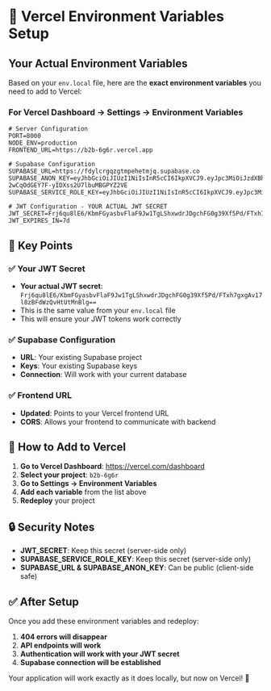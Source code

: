 # 🔐 Vercel Environment Variables Setup

## Your Actual Environment Variables

Based on your `env.local` file, here are the **exact environment variables** you need to add to Vercel:

### For Vercel Dashboard → Settings → Environment Variables

```env
# Server Configuration
PORT=8000
NODE_ENV=production
FRONTEND_URL=https://b2b-6g6r.vercel.app

# Supabase Configuration
SUPABASE_URL=https://fdylcrgqzgtmpehetmjq.supabase.co
SUPABASE_ANON_KEY=eyJhbGciOiJIUzI1NiIsInR5cCI6IkpXVCJ9.eyJpc3MiOiJzdXBhYmFzZSIsInJlZiI6ImZdeWxjcmdxemd0bXBlaGV0bWpxIiwicm9sZSI6ImFub24iLCJpYXQiOjE3NTcxNTg4OTUsImV4cCI6MjA3MjczNDg5NX0.G7cYqR5Fx-2wCqOdGEY7F-yIDXss2U7lbuMBGPYZ2VE
SUPABASE_SERVICE_ROLE_KEY=eyJhbGciOiJIUzI1NiIsInR5cCI6IkpXVCJ9.eyJpc3MiOiJzdXBhYmFzZSIsInJlZiI6ImZdeWxjcmdxemd0bXBlaGV0bWpxIiwicm9sZSI6InNlcnZpY2Vfcm9sZSIsImlhdCI6MTc1NzE1ODg5NSwiZXhwIjoyMDcyNzM0ODk1fQ.0G5DahUWFZiDaUDNe9i4mc319_Ko23CGQljUcmnaTxo

# JWT Configuration - YOUR ACTUAL JWT SECRET
JWT_SECRET=Frj6qu8lE6/KbmFGyasbvFlaF9Jw1TgLShxwdrJDgchFG0g39Xf5Pd/FTxh7gxgAv17l8zBFdWzQvHtUtMnBlg==
JWT_EXPIRES_IN=7d
```

## 🎯 Key Points

### ✅ Your JWT Secret
- **Your actual JWT secret**: `Frj6qu8lE6/KbmFGyasbvFlaF9Jw1TgLShxwdrJDgchFG0g39Xf5Pd/FTxh7gxgAv17l8zBFdWzQvHtUtMnBlg==`
- This is the same value from your `env.local` file
- This will ensure your JWT tokens work correctly

### ✅ Supabase Configuration
- **URL**: Your existing Supabase project
- **Keys**: Your existing Supabase keys
- **Connection**: Will work with your current database

### ✅ Frontend URL
- **Updated**: Points to your Vercel frontend URL
- **CORS**: Allows your frontend to communicate with backend

## 🚀 How to Add to Vercel

1. **Go to Vercel Dashboard**: https://vercel.com/dashboard
2. **Select your project**: `b2b-6g6r`
3. **Go to Settings → Environment Variables**
4. **Add each variable** from the list above
5. **Redeploy** your project

## 🔒 Security Notes

- **JWT_SECRET**: Keep this secret (server-side only)
- **SUPABASE_SERVICE_ROLE_KEY**: Keep this secret (server-side only)
- **SUPABASE_URL & SUPABASE_ANON_KEY**: Can be public (client-side safe)

## ✅ After Setup

Once you add these environment variables and redeploy:

1. **404 errors will disappear**
2. **API endpoints will work**
3. **Authentication will work with your JWT secret**
4. **Supabase connection will be established**

Your application will work exactly as it does locally, but now on Vercel! 🎉
